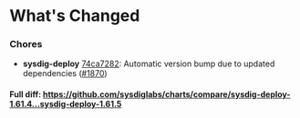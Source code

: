 # What's Changed

### Chores
- **sysdig-deploy** [74ca7282](https://github.com/sysdiglabs/charts/commit/74ca728210c216cb62a66a96cf2198125c0d4586): Automatic version bump due to updated dependencies ([#1870](https://github.com/sysdiglabs/charts/issues/1870))
#### Full diff: https://github.com/sysdiglabs/charts/compare/sysdig-deploy-1.61.4...sysdig-deploy-1.61.5
